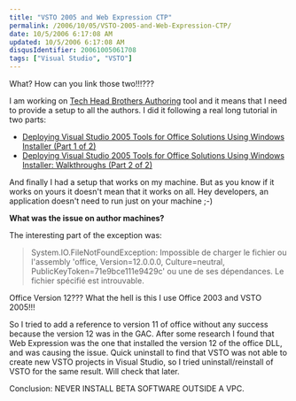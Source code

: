 ```yaml
---
title: "VSTO 2005 and Web Expression CTP"
permalink: /2006/10/05/VSTO-2005-and-Web-Expression-CTP/
date: 10/5/2006 6:17:08 AM
updated: 10/5/2006 6:17:08 AM
disqusIdentifier: 20061005061708
tags: ["Visual Studio", "VSTO"]
---
```

What? How can you link those two!!!???

I am working on [Tech Head Brothers Authoring](http://www.codeplex.com/Wiki/View.aspx?ProjectName=THBAuthoring) tool and it means that I need to provide a setup to all the authors. I did it following a real long tutorial in two parts:
<!-- more -->

*   [Deploying Visual Studio 2005 Tools for Office Solutions Using Windows Installer (Part 1 of 2)](http://msdn.microsoft.com/office/default.aspx?pull=/library/en-us/odc_vsto2005_ta/html/OfficeVSTOWindowsInstallerOverview.asp)
*   [Deploying Visual Studio 2005 Tools for Office Solutions Using Windows Installer: Walkthroughs (Part 2 of 2)](http://msdn.microsoft.com/office/default.aspx?pull=/library/en-us/odc_vsto2005_ta/html/OfficeVSTOWindowsInstallerWalkthrough.asp) 

And finally I had a setup that works on my machine. But as you know if it works on yours it doesn't mean that it works on all. Hey developers, an application doesn't need to run just on your machine ;-)

**What was the issue on author machines?**

The interesting part of the exception was:

> System.IO.FileNotFoundException: Impossible de charger le fichier ou l'assembly 'office, Version=12.0.0.0, Culture=neutral, PublicKeyToken=71e9bce111e9429c' ou une de ses dépendances. Le fichier spécifié est introuvable.

Office Version 12??? What the hell is this I use Office 2003 and VSTO 2005!!!

So I tried to add a reference to version 11 of office without any success because the version 12 was in the GAC. After some research I found that Web Expression was the one that installed the version 12 of the office DLL, and was causing the issue. Quick uninstall to find that VSTO was not able to create new VSTO projects in Visual Studio, so I tried uninstall/reinstall of VSTO for the same result. Will check that later.

Conclusion: NEVER INSTALL BETA SOFTWARE OUTSIDE A VPC.
